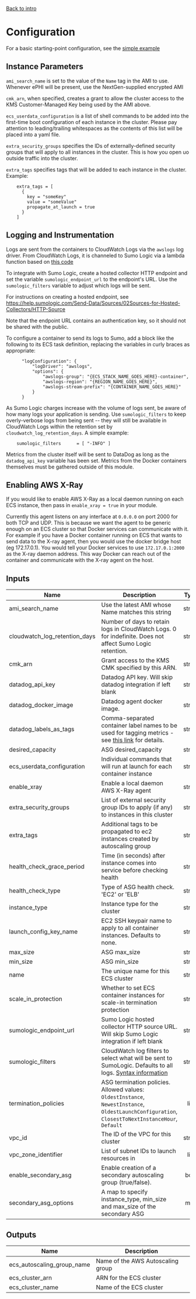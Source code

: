 
[Back to intro](README.md)

# Configuration

For a basic starting-point configuration, see the [simple example](examples/simple.tf)


## Instance Parameters
`ami_search_name` is set to the value of the `Name` tag in the AMI to use.  Whenever ePHI will be present, use the
NextGen-supplied encrypted AMI

`cmk_arn`, when specified, creates a grant to allow the cluster access to the KMS Customer-Managed Key being used by the AMI
above.

`ecs_userdata_configuration` is a list of shell commands to be added into the first-time boot configuration of each instance in
the cluster. Please pay attention to leading/trailing whitespaces as the contents of this list will be placed into a yaml file.

`extra_security_groups` specifies the IDs of externally-defined security groups that will apply to all instances in the
cluster.  This is how you open uo outside traffic into the cluster.

`extra_tags` specifies tags that will be added to each instance in the cluster.  Example:
```
    extra_tags = [
      {
        key = "someKey"
        value = "someValue"
        propagate_at_launch = true
      }
    ]
```


## Logging and Instrumentation

Logs are sent from the containers to CloudWatch Logs via the `awslogs` log driver.  From CloudWatch Logs, it is channeled to Sumo Logic via a lambda function based on [this code](https://github.com/SumoLogic/sumologic-aws-lambda/tree/master/cloudwatchlogs)

To integrate with Sumo Logic, create a hosted collector HTTP endpoint and set the variable `sumologic_endpoint_url`
to the endpoint's URL.  Use the `sumologic_filters` variable to adjust which logs will be sent.

For instructions on creating a hosted endpoint, see
https://help.sumologic.com/Send-Data/Sources/02Sources-for-Hosted-Collectors/HTTP-Source

Note that the endpoint URL contains an authentication key, so it should not be shared with the public.

To configure a container to send its logs to Sumo, add a block like the following to its ECS task definition, replacing the variables in curly braces as appropriate:
```
      "logConfiguration": {
          "logDriver": "awslogs",
          "options": {
              "awslogs-group": "{ECS_STACK_NAME_GOES_HERE}-container",
              "awslogs-region": "{REGION_NAME_GOES_HERE}",
              "awslogs-stream-prefix": "{CONTAINER_NAME_GOES_HERE}"
          }
      }
```

As Sumo Logic charges increase with the volume of logs sent, be aware of how many logs your application is sending.  Use `sumologic_filters` to keep overly-verbose logs from being sent -- they will still be available in CloudWatch Logs within the retention set by `cloudwatch_log_retention_days`.  A simple example:
```
    sumologic_filters      = [ "-INFO" ]
```


Metrics from the cluster itself will be sent to DataDog as long as the  `datadog_api_key` variable has been set.  Metrics from the Docker containers themselves must be gathered outside of this module.

## Enabling AWS X-Ray

If you would like to enable AWS X-Ray as a local daemon running on each ECS instance, then pass in `enable_xray = true` in your module.

Currently this agent listens on any interface at `0.0.0.0` on port 2000 for both TCP and UDP. This is because we want the agent to be generic enough on an ECS cluster so that Docker services can communicate with it. For example if you have a Docker container running on ECS that wants to send data to the X-ray agent, then you would use the docker bridge host (eg 172.17.0.1). You would tell your Docker services to use `172.17.0.1:2000` as the X-ray daemon address. This way Docker can reach out of the container and communicate with the X-ray agent on the host.

## Inputs

| Name | Description | Type | Default | Required |
|------|-------------|:----:|:-----:|:-----:|
| ami_search_name | Use the latest AMI whose Name matches this string | string | - | yes |
| cloudwatch_log_retention_days | Number of days to retain logs in CloudWatch Logs.  0 for indefinite.  Does not affect Sumo Logic retention. | string | `7` | no |
| cmk_arn | Grant access to the KMS CMK specified by this ARN. | string | `` | no |
| datadog_api_key | Datadog API key.  Will skip datadog integration if left blank | string | `` | no |
| datadog_docker_image | Datadog agent docker image.| string | `datadog/docker-dd-agent:latest` | no |
| datadog_labels_as_tags | Comma-separated container label names to be used for tagging metrics - see [this link](https://github.com/DataDog/integrations-core/blob/f9efbe00b745491b23927760f13afed57b0ead87/docker_daemon/conf.yaml.example#L187-L194) for details. | string | `` | no |
| desired_capacity | ASG desired_capacity | string | `1` | no |
| ecs_userdata_configuration | Individual commands that will run at launch for each container instance | string | `<list>` | no |
| enable_xray | Enable a local daemon AWS X-Ray agent | string | `false` | no |
| extra_security_groups | List of external security group IDs to apply (if any) to instances in this cluster | string | `<list>` | no |
| extra_tags | Additional tags to be propagated to ec2 instances created by autoscaling group | string | `<list>` | no |
| health_check_grace_period | Time (in seconds) after instance comes into service before checking health | string | `300` | no |
| health_check_type | Type of ASG health check.  'EC2' or 'ELB' | string | `EC2` | no |
| instance_type | Instance type for the cluster | string | `t2.xlarge` | no |
| launch_config_key_name | EC2 SSH keypair name to apply to all container instances.  Defaults to none. | string | `` | no |
| max_size | ASG max_size | string | `1` | no |
| min_size | ASG min_size | string | `1` | no |
| name | The unique name for this ECS cluster | string | - | yes |
| scale_in_protection | Whether to set ECS container instances for scale-in termination protection | string | `false` | no |
| sumologic_endpoint_url | Sumo Logic hosted collector HTTP source URL.  Will skip Sumo Logic integration if left blank | string | `` | no |
| sumologic_filters | CloudWatch log filters to select what will be sent to SumoLogic.  Defaults to all logs.  [Syntax information](https://docs.aws.amazon.com/AmazonCloudWatch/latest/logs/FilterAndPatternSyntax.html) | string | `<list>` | no |
| termination_policies | ASG termination policies.  Allowed values: `OldestInstance`, `NewestInstance`, `OldestLaunchConfiguration`, `ClosestToNextInstanceHour`, `Default` | list | `<list>` | no |
| vpc_id | The ID of the VPC for this cluster | string | - | yes |
| vpc_zone_identifier | List of subnet IDs to launch resources in | list | - | yes |
| enable_secondary_asg | Enable creation of a secondary autoscaling group (true/false). | bool | `false` | no |
| secondary_asg_options | A map to specify instance_type, min_size and max_size of the secondary ASG | map | `See variables.tf` | no |

## Outputs

| Name | Description |
|------|-------------|
| ecs_autoscaling_group_name | Name of the AWS Autoscaling group |
| ecs_cluster_arn | ARN for the ECS cluster |
| ecs_cluster_name | Name of the ECS cluster |
